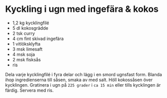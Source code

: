 # Kyckling i ugn med ingefära & kokos

* 1,2 kg kycklingfilé
* 5 dl kokosgrädde
* 2 tsk curry
* 4 cm fint skivad ingefära
* 1 vitlöksklyfta
* 3 msk limesaft
* 4 msk soja
* 2 msk fisksås
* ris

Dela varje kycklingfilé i fyra delar och lägg i en smord ugnsfast form.
Blanda ihop ingredienserna till såsen, smaka av med salt.
Höll kokossåsen över kycklingen.
Gratinera i ugn på `225 grader` i `ca 15 min` eller tills kycklingen är färdig.
Servera med ris.
